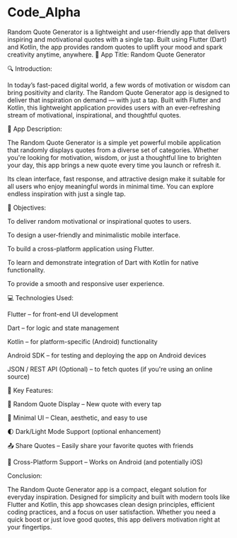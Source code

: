 # Code_Alpha
Random Quote Generator is a lightweight and user-friendly app that delivers inspiring and motivational quotes with a single tap. Built using Flutter (Dart) and Kotlin, the app provides random quotes to uplift your mood and spark creativity anytime, anywhere.
📱 App Title:
Random Quote Generator

🔍 Introduction:

In today’s fast-paced digital world, a few words of motivation or wisdom can bring positivity and clarity. The Random Quote Generator app is designed to deliver that inspiration on demand — with just a tap. Built with Flutter and Kotlin, this lightweight application provides users with an ever-refreshing stream of motivational, inspirational, and thoughtful quotes.

📖 App Description:

The Random Quote Generator is a simple yet powerful mobile application that randomly displays quotes from a diverse set of categories. Whether you're looking for motivation, wisdom, or just a thoughtful line to brighten your day, this app brings a new quote every time you launch or refresh it.

Its clean interface, fast response, and attractive design make it suitable for all users who enjoy meaningful words in minimal time. You can explore endless inspiration with just a single tap.

🎯 Objectives:

To deliver random motivational or inspirational quotes to users.

To design a user-friendly and minimalistic mobile interface.

To build a cross-platform application using Flutter.

To learn and demonstrate integration of Dart with Kotlin for native functionality.

To provide a smooth and responsive user experience.

💻 Technologies Used:

Flutter – for front-end UI development

Dart – for logic and state management

Kotlin – for platform-specific (Android) functionality

Android SDK – for testing and deploying the app on Android devices

JSON / REST API (Optional) – to fetch quotes (if you're using an online source)

🌟 Key Features:

🧠 Random Quote Display – New quote with every tap

🎨 Minimal UI – Clean, aesthetic, and easy to use

🌓 Dark/Light Mode Support (optional enhancement)

📤 Share Quotes – Easily share your favorite quotes with friends

📱 Cross-Platform Support – Works on Android (and potentially iOS)

 Conclusion:

The Random Quote Generator app is a compact, elegant solution for everyday inspiration. Designed for simplicity and built with modern tools like Flutter and Kotlin, this app showcases clean design principles, efficient coding practices, and a focus on user satisfaction. Whether you need a quick boost or just love good quotes, this app delivers motivation right at your fingertips.
